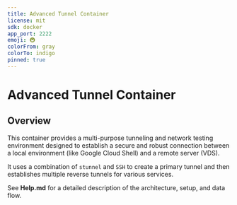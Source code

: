 ```yaml
---
title: Advanced Tunnel Container
license: mit
sdk: docker
app_port: 2222
emoji: 🚇
colorFrom: gray
colorTo: indigo
pinned: true
---
```


# Advanced Tunnel Container

## Overview

This container provides a multi-purpose tunneling and network testing environment designed to establish a secure and robust connection between a local environment (like Google Cloud Shell) and a remote server (VDS).

It uses a combination of `stunnel` and `SSH` to create a primary tunnel and then establishes multiple reverse tunnels for various services.

See **Help.md** for a detailed description of the architecture, setup, and data flow.
